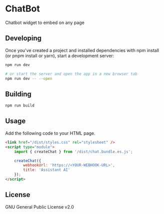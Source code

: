 # ChatBot
Chatbot widget to embed on any page

## Developing
Once you've created a project and installed dependencies with npm install (or pnpm install or yarn), start a development server:
```sh
npm run dev

# or start the server and open the app in a new browser tab
npm run dev -- --open
```

## Building
```sh
npm run build
```

## Usage
Add the following code to your HTML page.
```html
<link href="/dist/styles.css" rel="stylesheet" />
<script type="module">
	import { createChat } from '/dist/chat.bundle.es.js';

	createChat({
		webhookUrl: 'https://<YOUR-WEBHOOK-URL>',
		title: 'Assistant AI'
	});
</script>
```

## License

GNU General Public License v2.0 
